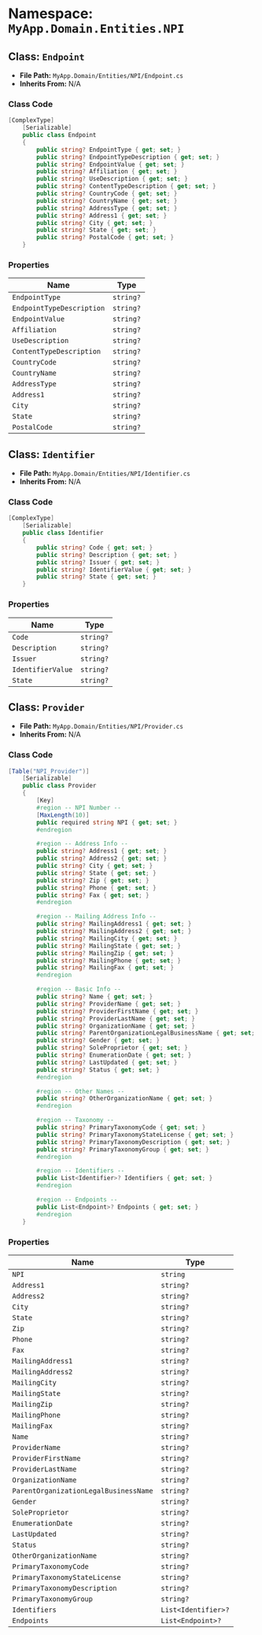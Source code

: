 # Namespace: `MyApp.Domain.Entities.NPI`

## Class: `Endpoint`

- **File Path:** `MyApp.Domain/Entities/NPI/Endpoint.cs`
- **Inherits From:** N/A

### Class Code

```csharp
[ComplexType]
    [Serializable]
    public class Endpoint
    {
        public string? EndpointType { get; set; }
        public string? EndpointTypeDescription { get; set; }
        public string? EndpointValue { get; set; }
        public string? Affiliation { get; set; }
        public string? UseDescription { get; set; }
        public string? ContentTypeDescription { get; set; }
        public string? CountryCode { get; set; }
        public string? CountryName { get; set; }
        public string? AddressType { get; set; }
        public string? Address1 { get; set; }
        public string? City { get; set; }
        public string? State { get; set; }
        public string? PostalCode { get; set; }
    }
```

### Properties

| Name | Type |
|------|------|
| `EndpointType` | `string?` |
| `EndpointTypeDescription` | `string?` |
| `EndpointValue` | `string?` |
| `Affiliation` | `string?` |
| `UseDescription` | `string?` |
| `ContentTypeDescription` | `string?` |
| `CountryCode` | `string?` |
| `CountryName` | `string?` |
| `AddressType` | `string?` |
| `Address1` | `string?` |
| `City` | `string?` |
| `State` | `string?` |
| `PostalCode` | `string?` |

## Class: `Identifier`

- **File Path:** `MyApp.Domain/Entities/NPI/Identifier.cs`
- **Inherits From:** N/A

### Class Code

```csharp
[ComplexType]
    [Serializable]
    public class Identifier
    {
        public string? Code { get; set; }
        public string? Description { get; set; }
        public string? Issuer { get; set; }
        public string? IdentifierValue { get; set; }
        public string? State { get; set; }
    }
```

### Properties

| Name | Type |
|------|------|
| `Code` | `string?` |
| `Description` | `string?` |
| `Issuer` | `string?` |
| `IdentifierValue` | `string?` |
| `State` | `string?` |

## Class: `Provider`

- **File Path:** `MyApp.Domain/Entities/NPI/Provider.cs`
- **Inherits From:** N/A

### Class Code

```csharp
[Table("NPI_Provider")]
    [Serializable]
    public class Provider
    {
        [Key]
        #region -- NPI Number --
        [MaxLength(10)]
        public required string NPI { get; set; }
        #endregion

        #region -- Address Info --
        public string? Address1 { get; set; }
        public string? Address2 { get; set; }
        public string? City { get; set; }
        public string? State { get; set; }
        public string? Zip { get; set; }
        public string? Phone { get; set; }
        public string? Fax { get; set; }
        #endregion

        #region -- Mailing Address Info --
        public string? MailingAddress1 { get; set; }
        public string? MailingAddress2 { get; set; }
        public string? MailingCity { get; set; }
        public string? MailingState { get; set; }
        public string? MailingZip { get; set; }
        public string? MailingPhone { get; set; }
        public string? MailingFax { get; set; }
        #endregion

        #region -- Basic Info --
        public string? Name { get; set; }
        public string? ProviderName { get; set; }
        public string? ProviderFirstName { get; set; }
        public string? ProviderLastName { get; set; }
        public string? OrganizationName { get; set; }
        public string? ParentOrganizationLegalBusinessName { get; set; }
        public string? Gender { get; set; }
        public string? SoleProprietor { get; set; }
        public string? EnumerationDate { get; set; }
        public string? LastUpdated { get; set; }
        public string? Status { get; set; }
        #endregion

        #region -- Other Names --
        public string? OtherOrganizationName { get; set; }
        #endregion

        #region -- Taxonomy --
        public string? PrimaryTaxonomyCode { get; set; }
        public string? PrimaryTaxonomyStateLicense { get; set; }
        public string? PrimaryTaxonomyDescription { get; set; }
        public string? PrimaryTaxonomyGroup { get; set; }
        #endregion

        #region -- Identifiers --
        public List<Identifier>? Identifiers { get; set; }
        #endregion

        #region -- Endpoints --
        public List<Endpoint>? Endpoints { get; set; }
        #endregion
    }
```

### Properties

| Name | Type |
|------|------|
| `NPI` | `string` |
| `Address1` | `string?` |
| `Address2` | `string?` |
| `City` | `string?` |
| `State` | `string?` |
| `Zip` | `string?` |
| `Phone` | `string?` |
| `Fax` | `string?` |
| `MailingAddress1` | `string?` |
| `MailingAddress2` | `string?` |
| `MailingCity` | `string?` |
| `MailingState` | `string?` |
| `MailingZip` | `string?` |
| `MailingPhone` | `string?` |
| `MailingFax` | `string?` |
| `Name` | `string?` |
| `ProviderName` | `string?` |
| `ProviderFirstName` | `string?` |
| `ProviderLastName` | `string?` |
| `OrganizationName` | `string?` |
| `ParentOrganizationLegalBusinessName` | `string?` |
| `Gender` | `string?` |
| `SoleProprietor` | `string?` |
| `EnumerationDate` | `string?` |
| `LastUpdated` | `string?` |
| `Status` | `string?` |
| `OtherOrganizationName` | `string?` |
| `PrimaryTaxonomyCode` | `string?` |
| `PrimaryTaxonomyStateLicense` | `string?` |
| `PrimaryTaxonomyDescription` | `string?` |
| `PrimaryTaxonomyGroup` | `string?` |
| `Identifiers` | `List<Identifier>?` |
| `Endpoints` | `List<Endpoint>?` |

